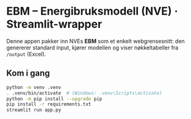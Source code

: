 # EBM – Energibruksmodell (NVE) · Streamlit-wrapper

Denne appen pakker inn NVEs **EBM** som et enkelt webgrensesnitt: den genererer standard input,
kjører modellen og viser nøkkeltabeller fra `/output` (Excel).

## Kom i gang

```bash
python -m venv .venv
. .venv/bin/activate  # (Windows: .venv\Scripts\activate)
python -m pip install --upgrade pip
pip install -r requirements.txt
streamlit run app.py
